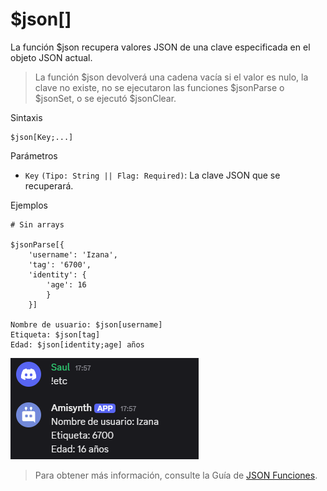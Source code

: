 # $json[]
La función $json recupera valores JSON de una clave especificada en el objeto JSON actual.

> La función $json devolverá una cadena vacía si el valor es nulo, la clave no existe, no se ejecutaron las funciones $jsonParse o $jsonSet, o se ejecutó $jsonClear.

Sintaxis
```
$json[Key;...]
```
Parámetros

- `Key` `(Tipo: String || Flag: Required)`: La clave JSON que se recuperará.

Ejemplos
```
# Sin arrays

$jsonParse[{
    'username': 'Izana',
    'tag': '6700',
    'identity': {
        'age': 16
        }
    }]

Nombre de usuario: $json[username]
Etiqueta: $json[tag]
Edad: $json[identity;age] años
```

![alt text](image-37.png)


> Para obtener más información, consulte la Guía de [JSON Funciones](../gen/json.md).